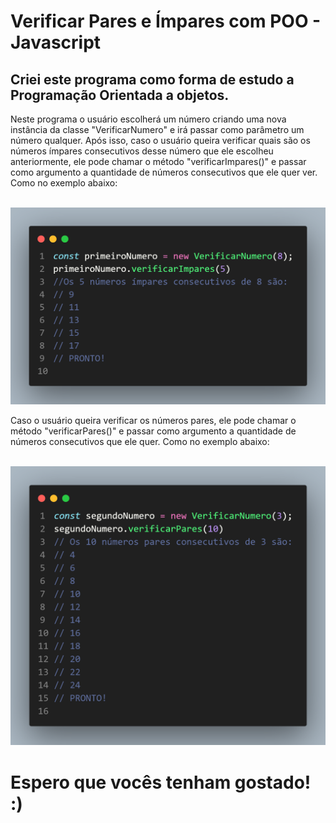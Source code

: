 # Verificar Pares e Ímpares com POO - Javascript
## Criei este programa como forma de estudo a Programação Orientada a objetos.
Neste programa o usuário escolherá um número criando uma nova instância da classe "VerificarNumero" e irá passar como parâmetro um número qualquer.
Após isso, caso o usuário queira verificar quais são os números ímpares consecutivos desse número que ele escolheu anteriormente, ele pode chamar o método "verificarImpares()"
e passar como argumento a quantidade de números consecutivos que ele quer ver. Como no exemplo abaixo:

<br>

<img src="assets/code2.png">

<br>

Caso o usuário queira verificar os números pares, ele pode chamar o método "verificarPares()" e passar como argumento a quantidade de números consecutivos que ele quer.
Como no exemplo abaixo:

<br>

<img src="assets/code3.png">

<br>

# Espero que vocês tenham gostado! :)
